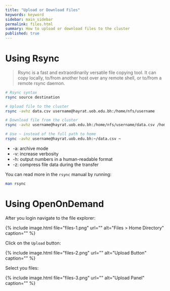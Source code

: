 ```yaml
---
title: "Upload or Download Files"
keywords: keyword
sidebar: main_sidebar
permalink: files.html
summary: How to upload or download files to the cluster 
published: true
---
```


# Using Rsync
> Rsync is a fast and extraordinarily versatile file copying tool. It can copy locally, to/from another host over any remote shell, or to/from a remote rsync daemon.

```bash
# Rsync syntax
rsync source destination

# Upload file to the cluster
rsync -avhz data.csv username@hayrat.uob.edu.bh:/home/nfs/username

# Download file from the cluster
rsync -avhz username@hayrat.uob.edu.bh:/home/nfs/username/data.csv /home/username

# Use ~ instead of the full path to home
rsync -avhz username@hayrat.uob.edu.bh:~/data.csv ~
```

- -a: archive mode
- -v: increase verbosity
- -h: output numbers in a human-readable format
- -z: compress file data during the transfer

You can read more in the `rsync` manual by running:
```bash
man rsync
```

# Using OpenOnDemand

After you login navigate to the file explorer:

{% include image.html file="files-1.png" url="" alt="Files > Home Directory" caption="" %}

Click on the `Upload` button:

{% include image.html file="files-2.png" url="" alt="Upload Button" caption="" %}

Select you files:

{% include image.html file="files-3.png" url="" alt="Upload Panel" caption="" %}

